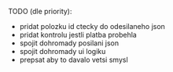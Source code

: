 TODO (dle priority):
 - pridat polozku id ctecky do odesilaneho json
 - pridat kontrolu jestli platba probehla
 - spojit dohromady posilani json
 - spojit dohromady ui logiku
 - prepsat aby to davalo vetsi smysl